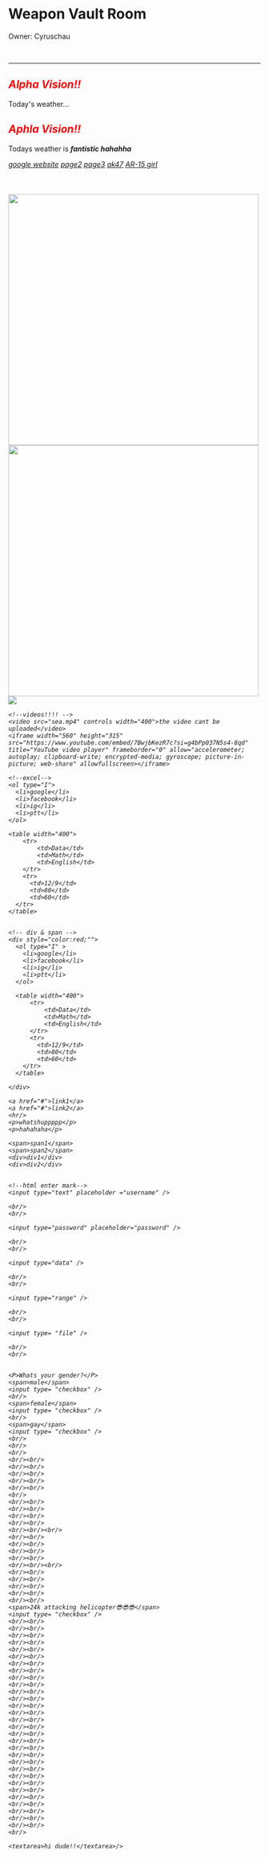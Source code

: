 <html>
  <head>
  </head>
  <body>
    <h1>Weapon Vault Room</h1>
    <p>Owner: Cyruschau</p>
    <!---hi i am cyruschau-->
    <br/>
    <hr/>
    <h2><i><b style="color:red;">Alpha Vision!!</b></i></h2>
    <p>Today's weather...</p>
    <h2><i><b style="color:red;">Aphla Vision!!</b></i></h2>
    <p>Todays weather is  <i><b>fantistic hahahha</b></p>
    <!--vIDEOS AND PHOTOS-->
    <a href="http://google.com">google website</a>
    <a href="website0.2.html">page2</a>
    <a href="dir/website0.3.html">page3</a>
    <a href="ak47.jpg">ak47</a>
    <a href="AR-15 girl.jpg">AR-15 girl</a>
    <br/>
    <br/>
    <br/>
    <br/>
    <img src="AR-15 girl.jpg" width =500/>
    <img src="ak47.jpg" width ="500"/>
    <img src="https://www.google.com/imgres?imgurl=https%3A%2F%2Fyt3.googleusercontent.com%2F05lhMeAH6tZrPIUsp2yHNz3DwzhKbDUQcxcY0_qeXVyZttR_pktBzw0FcLUSR6D4fVqsEgL3ZO0%3Ds900-c-k-c0x00ffffff-no-rj&tbnid=fe8ERaT_XHmALM&vet=12ahUKEwjDgL339qSBAxV2nFYBHZ03CMgQMygAegQIARB1..i&imgrefurl=https%3A%2F%2Fwww.youtube.com%2Fapple&docid=DhNn9jS4Pd9hgM&w=900&h=900&q=apple&ved=2ahUKEwjDgL339qSBAxV2nFYBHZ03CMgQMygAegQIARB1"/>

    <!--videos!!!! -->
    <video src="sea.mp4" controls width="400">the video cant be uploaded</video>
    <iframe width="560" height="315" src="https://www.youtube.com/embed/7BwjbKezR7c?si=g4bPp037N5s4-8qd" title="YouTube video player" frameborder="0" allow="accelerometer; autoplay; clipboard-write; encrypted-media; gyroscope; picture-in-picture; web-share" allowfullscreen></iframe>

    <!--excel-->
    <ol type="I">
      <li>google</li>
      <li>facebook</li>
      <li>ig</li>
      <li>ptt</li>
    </ol>
    
    <table width="400">
        <tr>
            <td>Data</td>
            <td>Math</td>
            <td>English</td>
        </tr>
        <tr>
          <td>12/9</td>
          <td>80</td>
          <td>60</td>
      </tr>
    </table>


    <!-- div & span -->
    <div style="color:red;"">
      <ol type="I" >
        <li>google</li>
        <li>facebook</li>
        <li>ig</li>
        <li>ptt</li>
      </ol>
      
      <table width="400">
          <tr>
              <td>Data</td>
              <td>Math</td>
              <td>English</td>
          </tr>
          <tr>
            <td>12/9</td>
            <td>80</td>
            <td>60</td>
        </tr>
      </table>
       
    </div>

    <a href="#">link1</a>
    <a href="#">link2</a>
    <hr/>
    <p>whatshuppppp</p>
    <p>hahahaha</p>

    <span>span1</span>
    <span>span2</span>
    <div>div1</div>
    <div>div2</div>


    <!--html enter mark-->
    <input type="text" placeholder ="username" />

    <br/>
    <br/>

    <input type="password" placeholder="password" />

    <br/>
    <br/>

    <input type="data" />

    <br/>
    <br/>

    <input type="range" />

    <br/>
    <br/>

    <input type= "file" />

    <br/>
    <br/>


    <P>Whats your gender?</P>
    <span>male</span>
    <input type= "checkbox" />
    <br/>
    <span>female</span>
    <input type= "checkbox" />
    <br/>
    <span>gay</span>
    <input type= "checkbox" />
    <br/>
    <br/>
    <br/>
    <br/><br/>
    <br/><br/>
    <br/><br/>
    <br/><br/>
    <br/><br/>
    <br/>
    <br/><br/>
    <br/><br/>
    <br/><br/>
    <br/><br/>
    <br/><br/><br/>
    <br/><br/>
    <br/><br/>
    <br/><br/>
    <br/><br/>
    <br/><br/><br/>
    <br/><br/>
    <br/><br/>
    <br/><br/>
    <br/><br/>
    <br/><br/>
    <span>24k attacking helicopter😎😎😎</span>
    <input type= "checkbox" />
    <br/><br/>
    <br/><br/>
    <br/><br/>
    <br/><br/>
    <br/><br/>
    <br/><br/>
    <br/><br/>
    <br/><br/>
    <br/><br/>
    <br/><br/>
    <br/><br/>
    <br/><br/>
    <br/><br/>
    <br/><br/>
    <br/><br/>
    <br/><br/>
    <br/><br/>
    <br/><br/>
    <br/><br/>
    <br/><br/>
    <br/><br/>
    <br/><br/>
    <br/><br/>
    <br/><br/>
    <br/><br/>
    <br/><br/>
    <br/><br/>
    <br/><br/>
    <br/><br/>
    <br/><br/>
    <br/>

    <textarea>hi dude!!</textarea>/>
  </body>
</html>
